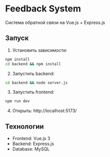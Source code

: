 # Feedback System

Система обратной связи на Vue.js + Express.js

## Запуск

1. Установить зависимости:
```bash
npm install
cd backend && npm install
```

2. Запустить backend:
```bash
cd backend && node server.js
```

3. Запустить frontend:
```bash
npm run dev
```

4. Открыть: http://localhost:5173/

## Технологии
- Frontend: Vue.js 3
- Backend: Express.js
- Database: MySQL